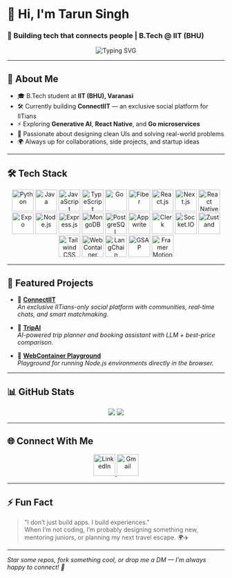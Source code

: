 # 👋 Hi, I'm Tarun Singh

### 🚀 Building tech that connects people | B.Tech @ IIT (BHU)

<p align="center">
  <img src="https://readme-typing-svg.demolab.com?font=Fira+Code&weight=500&pause=1000&color=FE744D&center=true&width=600&lines=Full-stack+Developer+%7C+AI+Explorer;Founder+of+ConnectIIT;Lover+of+clean+UI%2C+fast+code%2C+and+big+ideas." alt="Typing SVG" />
</p>

---

## 🧠 About Me

- 🎓 B.Tech student at **IIT (BHU), Varanasi**
- 🛠️ Currently building **ConnectIIT** — an exclusive social platform for IITians
- ⚡ Exploring **Generative AI**, **React Native**, and **Go microservices**
- 🧩 Passionate about designing clean UIs and solving real-world problems
- 🌍 Always up for collaborations, side projects, and startup ideas

---

## 🛠️ Tech Stack

<p align="center">
  <img src="https://raw.githubusercontent.com/danielcranney/readme-generator/main/public/icons/skills/python-colored.svg" alt="Python" width="50" height="50" />
  <img src="https://raw.githubusercontent.com/danielcranney/readme-generator/main/public/icons/skills/java-colored.svg" alt="Java" width="50" height="50" />
  <img src="https://raw.githubusercontent.com/danielcranney/readme-generator/main/public/icons/skills/javascript-colored.svg" alt="JavaScript" width="50" height="50" />
  <img src="https://raw.githubusercontent.com/danielcranney/readme-generator/main/public/icons/skills/typescript-colored.svg" alt="TypeScript" width="50" height="50" />
  <img src="https://raw.githubusercontent.com/danielcranney/readme-generator/main/public/icons/skills/go-colored.svg" alt="Go" width="50" height="50" />
  <img src="https://raw.githubusercontent.com/danielcranney/readme-generator/main/public/icons/skills/fiber-colored.svg" alt="Fiber" width="50" height="50" />
  <img src="https://raw.githubusercontent.com/danielcranney/readme-generator/main/public/icons/skills/react-colored.svg" alt="React.js" width="50" height="50" />
  <img src="https://raw.githubusercontent.com/danielcranney/readme-generator/main/public/icons/skills/nextjs-colored.svg" alt="Next.js" width="50" height="50" />
  <img src="https://raw.githubusercontent.com/danielcranney/readme-generator/main/public/icons/skills/reactnative-colored.svg" alt="React Native" width="50" height="50" />
  <img src="https://raw.githubusercontent.com/danielcranney/readme-generator/main/public/icons/skills/expo-colored.svg" alt="Expo" width="50" height="50" />
  <img src="https://raw.githubusercontent.com/danielcranney/readme-generator/main/public/icons/skills/nodejs-colored.svg" alt="Node.js" width="50" height="50" />
  <img src="https://raw.githubusercontent.com/danielcranney/readme-generator/main/public/icons/skills/express-colored.svg" alt="Express.js" width="50" height="50" />
  <img src="https://raw.githubusercontent.com/danielcranney/readme-generator/main/public/icons/skills/mongodb-colored.svg" alt="MongoDB" width="50" height="50" />
  <img src="https://raw.githubusercontent.com/danielcranney/readme-generator/main/public/icons/skills/postgresql-colored.svg" alt="PostgreSQL" width="50" height="50" />
  <img src="https://raw.githubusercontent.com/danielcranney/readme-generator/main/public/icons/skills/appwrite-colored.svg" alt="Appwrite" width="50" height="50" />
  <img src="https://raw.githubusercontent.com/danielcranney/readme-generator/main/public/icons/skills/clerk-colored.svg" alt="Clerk" width="50" height="50" />
  <img src="https://raw.githubusercontent.com/danielcranney/readme-generator/main/public/icons/skills/socketio-colored.svg" alt="Socket.IO" width="50" height="50" />
  <img src="https://raw.githubusercontent.com/danielcranney/readme-generator/main/public/icons/skills/zustand-colored.svg" alt="Zustand" width="50" height="50" />
  <img src="https://raw.githubusercontent.com/danielcranney/readme-generator/main/public/icons/skills/tailwindcss-colored.svg" alt="Tailwind CSS" width="50" height="50" />
  <img src="https://raw.githubusercontent.com/danielcranney/readme-generator/main/public/icons/skills/webcontainer-colored.svg" alt="WebContainer" width="50" height="50" />
  <img src="https://raw.githubusercontent.com/danielcranney/readme-generator/main/public/icons/skills/langchain-colored.svg" alt="LangChain" width="50" height="50" />
  <img src="https://raw.githubusercontent.com/danielcranney/readme-generator/main/public/icons/skills/gsap-colored.svg" alt="GSAP" width="50" height="50" />
  <img src="https://raw.githubusercontent.com/danielcranney/readme-generator/main/public/icons/skills/framer-motion-colored.svg" alt="Framer Motion" width="50" height="50" />
</p>


---

## 📌 Featured Projects

- 🔗 [**ConnectIIT**](https://github.com/your-username/connectiit)  
  *An exclusive IITians-only social platform with communities, real-time chats, and smart matchmaking.*

- 🔗 [**TripAI**](https://github.com/your-username/tripai)  
  *AI-powered trip planner and booking assistant with LLM + best-price comparison.*

- 🔗 [**WebContainer Playground**](https://github.com/your-username/webcontainer-playground)  
  *Playground for running Node.js environments directly in the browser.*

---

## 📊 GitHub Stats

<p align="center">
  <img src="https://github-readme-stats.vercel.app/api?username=tsthakur123&show_icons=true&theme=tokyonight&hide_title=true&height=200" />
  <img src="https://github-readme-streak-stats.herokuapp.com?user=tsthakur123&theme=tokyonight&height=200" />
</p>

---

## 🌐 Connect With Me

<p align="center">
  <a href="https://www.linkedin.com/in/tarun-singh-30ab31188" target="_blank">
    <img src="https://raw.githubusercontent.com/danielcranney/readme-generator/main/public/icons/socials/linkedin.svg" alt="LinkedIn" width="50" height="50" />
  </a>
  <a href="mailto:singh121tarun@gmail.com">
     <img src="https://img.shields.io/badge/-Gmail-EA4335?style=flat-square&logo=gmail&logoColor=white" alt="Gmail" height="50" />
  </a>
</p>


---

## ⚡ Fun Fact
> "I don’t just build apps. I build experiences."  
> When I’m not coding, I’m probably designing something new, mentoring juniors, or planning my next travel escape. 🌍✈️

---

*Star some repos, fork something cool, or drop me a DM — I’m always happy to connect! 🚀*
